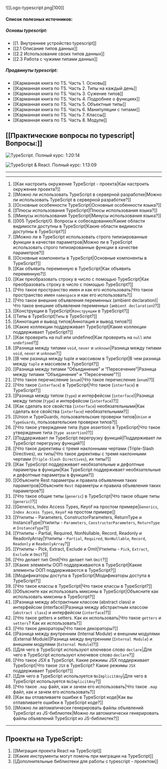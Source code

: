 ![[Logo-typescript.png|100]]

#### Список полезных источников:

##### Основы typescript:
* [[1. Внутреннее устройство typescript]]
* [[2.1 Описание типов данных]]
* [[2.2 Использование своих типов данных]]
* [[2.3 Работа с чужими типами данных]]

##### Продвинуты typescript:
* [[Карманная книга по TS. Часть 1. Основы]]
* [[Карманная книга по TS. Часть 2. Типы на каждый день]]
* [[Карманная книга по TS. Часть 3. Сужение типов]]
* [[Карманная книга по TS. Часть 4. Подробнее о функциях]]
* [[Карманная книга по TS. Часть 5. Объектные типы]]
* [[Карманная книга по TS. Часть 6. Манипуляции с типами]]
* [[Карманная книга по TS. Часть 7. Классы]]
* [[Карманная книга по TS. Часть 8. Модули]]

## [[Практические вопросы по typescript|Вопросы:]]

![TypeScript. Полный курс: 1:20:14](https://www.youtube.com/watch?v=5QnZ9AyDW6c&list=PLNkWIWHIRwMFKmmIPVaCPpusgloMMgxN2&index=10)

![TypeScript & React. Полный курс: 1:13:09](https://www.youtube.com/watch?v=xL-a5Tox7Qw&list=PLNkWIWHIRwMFKmmIPVaCPpusgloMMgxN2&index=11)

___
____

1. [[Как настроить окружение TypeScript - проекта|Как настроить окружение проекта?]]
2. [[Можно ли использовать TypeScript в серверной разработке|Можно ли использовать TypeScript в серверной разработке?]]
3. [[Основные особенности TypeScript|Основные особенности языка?]]
4. [[Плюсы использования TypeScript|Плюсы использования языка?]]
5. [[Минусы использования TypeScript|Минусы использования языка?]]
6. [[005 TypeScript/0. Вопросы к собеседованию/Какие области видимости доступны в TypeScript|Какие области видимости доступны в TypeScript?]]
7. [[Можно ли в TypeScript использовать строго типизированные функции в качестве параметров|Можно ли в TypeScript использовать строго типизированные функции в качестве параметров?]]
8. [[Основные компоненты в TypeScript|Основные компоненты в TypeScript?]]
9. [[Как объявить переменную в TypeScript|Как объявить переменную?]]
10. [[Как преобразовать строку в число с помощью TypeScript|Как преобразовать строку в число с помощью TypeScript?]]
11. [[Что такое пространство имен и как его использовать|Что такое пространство имен `namespace` и как его использовать?]]
12. [[Что такое внешние объявления переменных (ambient declaration)|Что такое внешние объявления переменных (`ambient declaration`)?]]
13. [[Конструкции в TypeScript|`Конструкции` в TypeScript?]]
14. [[Типы в TypeScript|`Типы` в TypeScript?]]
15. [[Аннотация и вывод типов|Аннотация и вывод типов?]]
16. [[Какие коллекции поддерживает TypeScript|Какие коллекции поддерживает TypeScript?]]
17. [[Как проверить на null или undefined|Как проверить на `null` или `undefined`?]]
18. [[Разница между типами `void`, `never` и `unknown`|Разница между типами `void`, `never` и `unknown`?]]
19. [[В чем разница между tuple и массивом в TypeScript|В чем разница между `tuple` и массивом в TypeScript?]]
20. [[Разница между типами “Объединение” и “Пересечение”|Разница между типами “Объединение” и “Пересечение”?]]
21. [[Что такое перечисление (`enum`)|Что такое перечисление (`enum`)?]]
22. [[Что такое (`interface`) в TypeScript|Что такое (`interface`) в TypeScript?]]
23. [[Разница между типом (`type`) и интерфейсом (`interface`)|Разница между типом (`type`) и интерфейсом (`interface`)?]]
24. [[Как сделать все свойства (`interface`) необязательными|Как сделать все свойства (`interface`) необязательными?]]
25. [[Union и TypeGuards, пользовательские проверки типов|`Union` и `TypeGuards`, пользовательские проверки типов?]]
26. [[Что такое утверждение типа (type assertion) в TypeScript|Что такое утверждение типа (`type assertion`)?]]
27. [[Поддерживает ли TypeScript перегрузку функций|Поддерживает ли TypeScript перегрузку функций?]]
28. [[Что такое директивы с тремя наклонными чертами (Triple-Slash Directives), их типы|Что такое директивы с тремя наклонными чертами (`Triple-Slash Directives`), их типы?]]
29. [[Как TypeScript поддерживает необязательные и дефолтные параметры в функции|Как TypeScript поддерживает необязательные и дефолтные параметры в функции?]]
30. [[Объясните Rest параметры и правила объявления таких параметров|Объясните `Rest` параметры и правила объявления таких параметров?]]
31. [[Что такое общие типы (`generic`) в TypeScript|Что такое общие типы (`generic`)?]]
32. [[Generics, Index Access Types, Keyof на простом примере|`Generics`, `Index Access Types`, `Keyof` на простом примере]]
33. [[Утилиты - Parameters, ConstructorParameters, ReturnType и InstanceType|Утилиты - `Parameters`, `ConstructorParameters`, `ReturnType` и `InstanceType`?]]
34. [[Утилиты - Partial, Required, NonNullable, Record, Readonly и ReadonlyArray|Утилиты - `Partial`, `Required`, `NonNullable`, `Record`, `Readonly` и `ReadonlyArray`?]]
35. [[Утилиты - Pick, Extract, Exclude и Omit|Утилиты - `Pick`, `Extract`, `Exclude` и `Omit`?]]
36. [[Что делает тип Omit|Что делает тип `Omit`?]]
37. [[Какие элементы ООП поддерживаются в TypeScript|Какие элементы ООП поддерживаются в TypeScript?]]
38. [[Модификаторы доступа в TypeScript|Модификаторы доступа в TypeScript?]]
39. [[Что такое классы в TypeScript|Что такое классы в TypeScript?]]
40. [[Объясните как использовать миксины в TypeScript|Объясните как использовать миксины в TypeScript?]]
41. [[Разница между абстрактным классом (abstract class) и интерфейсом (interface)|Разница между абстрактным классом (`abstract class`) и интерфейсом (`interface`)?]]
42. [[Что такое getters и setters. Как их использовать|Что такое `getters` и `setters`? Как их использовать?]]
43. [[Что такое декораторы|Что такое декораторы?]]
44. [[Разница между внутренним (Internal Module) и внешним модулями (External Module)|Разница между внутренним (`Internal Module`) и внешним модулями (`External Module`)?]]
45. [[Для чего в TypeScript используют ключевое слово `declare`|Для чего в TypeScript используют ключевое слово `declare`?]]
46. [[Что такое JSX в TypeScript. Какие режимы JSX поддерживает TypeScript|Что такое `JSX` в TypeScript? Какие режимы `JSX` поддерживает TypeScript?]]
47. [[Для чего в TypeScript используется `NoImplicitAny`|Для чего в TypeScript используется `NoImplicitAny`?]]
48. [[Что такое `.map` файл, как и зачем его использовать|Что такое `.map` файл, как и зачем его использовать?]]
49. [[Как вы отлавливаете ошибки в TypeScript коде|Как вы отлавливаете ошибки в TypeScript коде?]]
50. [[Можно ли автоматически генерировать файлы объявлений TypeScript из JS-библиотек|Можно ли автоматически генерировать файлы объявлений TypeScript из JS-библиотек?]]

___
## Проекты на TypeScript:

1. [[Миграция проекта React на TypeScript]]
2. [[Какие инструменты могут помочь при миграции на TypeScript]]
3. [[Дополнительные библиотеки для работы с typescript - проектом]]

